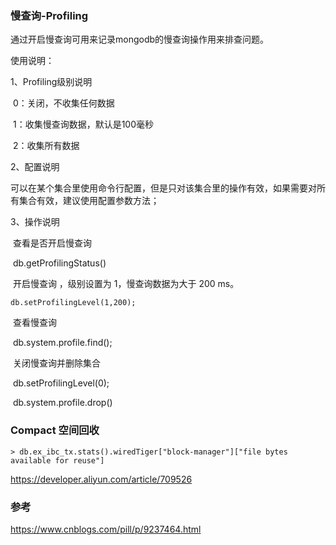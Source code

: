 ### 慢查询-Profiling

通过开启慢查询可用来记录mongodb的慢查询操作用来排查问题。

使用说明：

1、Profiling级别说明

​	0：关闭，不收集任何数据

​	1：收集慢查询数据，默认是100毫秒

​	2：收集所有数据

2、配置说明

​	可以在某个集合里使用命令行配置，但是只对该集合里的操作有效，如果需要对所有集合有效，建议使用配置参数方法；

3、操作说明

​	查看是否开启慢查询

​	db.getProfilingStatus()

​	开启慢查询 ，级别设置为 1，慢查询数据为大于 200 ms。

 	db.setProfilingLevel(1,200); 

​	查看慢查询 

​	db.system.profile.find();

​	关闭慢查询并删除集合

​	db.setProfilingLevel(0); 

​	db.system.profile.drop()

### Compact 空间回收

```
> db.ex_ibc_tx.stats().wiredTiger["block-manager"]["file bytes available for reuse"]
```



https://developer.aliyun.com/article/709526





### 参考

https://www.cnblogs.com/pill/p/9237464.html